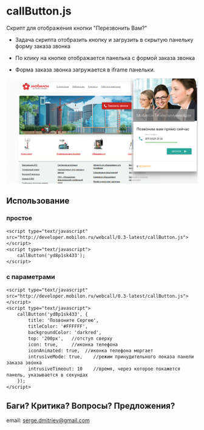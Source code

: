 # callButton.js

Скрипт для отображения кнопки "Перезвонить Вам?"


- Задача скрипта отобразить кнопку и загрузить в 
скрытую панельку форму заказа звонка


- По клику на кнопке отображается панелька с формой 
заказа звонка


- Форма заказа звонка загружается в iframe панельки.


![Перезвонить Вам?](https://raw.githubusercontent.com/antirek/callButton.js/master/images/screenshot.png)



## Использование

### простое

`````
<script type="text/javascript" src="http://developer.mobilon.ru/webcall/0.3-latest/callButton.js"></script>
<script type="text/javascript">
    callButton('yd8p1sk433');
</script>

`````


### с параметрами

`````
<script type="text/javascript" src="http://developer.mobilon.ru/webcall/0.3-latest/callButton.js"></script>
<script type="text/javascript">
    callButton('yd8p1sk433', {
        title: 'Позвоните Сергею', 
        titleColor: '#FFFFFF',   
        backgroundColor: 'darkred',   
        top: '200px',   //отступ сверху
        icon: true,     //иконка телефона
        iconAnimated: true,  //иконка телефона моргает
        intrusiveMode: true,    //режим принудительного показа панели заказа звонка
        intrusiveTimeout: 10    //время, через которое покажется панель, указывается в секундах
    });
</script>

`````


## Баги? Критика? Вопросы? Предложения?

email: serge.dmitriev@gmail.com
